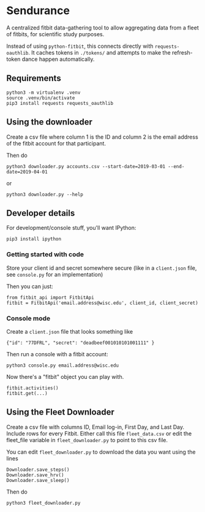 # Sendurance

A centralized fitbit data-gathering tool to allow aggregating data from a 
fleet of fitbits, for scientific study purposes.

Instead of using `python-fitbit`, this connects directly with 
`requests-oauthlib`. It caches tokens in `./tokens/` and attempts to make the 
refresh-token dance happen automatically.

## Requirements

    python3 -m virtualenv .venv
    source .venv/bin/activate
    pip3 install requests requests_oauthlib

## Using the downloader

Create a csv file where column 1 is the ID and column 2 is the
email address of the fitbit account for that participant.

Then do

    python3 downloader.py accounts.csv --start-date=2019-03-01 --end-date=2019-04-01

or

    python3 downloader.py --help

## Developer details

For development/console stuff, you'll want IPython:

    pip3 install ipython

### Getting started with code

Store your client id and secret somewhere secure (like in a `client.json` file, 
see `console.py` for an implementation)

Then you can just:

    from fitbit_api import FitbitApi
    fitbit = FitbitApi('email.address@wisc.edu', client_id, client_secret)

### Console mode

Create a `client.json` file that looks something like

    {"id": "77DFRL", "secret": "deadbeef001010101001111" }

Then run a console with a fitbit account:

    python3 console.py email.address@wisc.edu

Now there's a "fitbit" object you can play with.

    fitbit.activities()
    fitbit.get(...)
    
## Using the Fleet Downloader

Create a csv file with columns ID, Email log-in, First Day, and Last Day. Include rows for every Fitbit. Either call this file `fleet_data.csv` or edit the fleet_file variable in `fleet_downloader.py` to point to this csv file.

You can edit `fleet_downloader.py` to download the data you want using the lines
    
    Downloader.save_steps()
    Downloader.save_hrv()
    Downloader.save_sleep()

Then do

    python3 fleet_downloader.py
